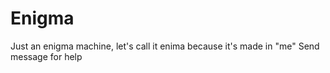 # Enigma
Just an enigma machine, let's call it enima because it's made in "me"
Send message for help

